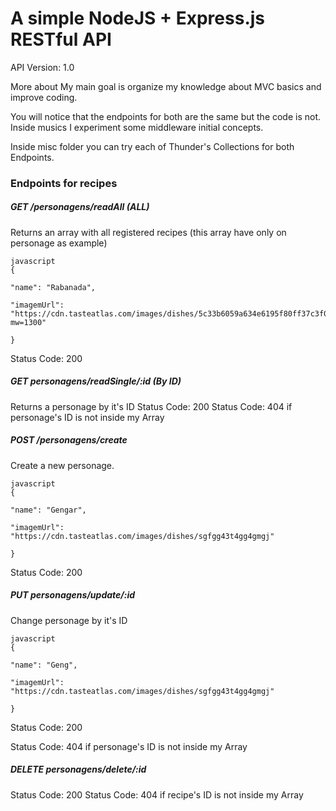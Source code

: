 # A simple NodeJS + Express.js RESTful API

API Version: 1.0

More about
My main goal is organize my knowledge about MVC basics and improve coding.

You will notice that the endpoints for both are the same but the code is not. Inside musics I experiment some middleware initial concepts.

Inside misc folder you can try each of Thunder's Collections for both Endpoints.

### Endpoints for recipes

##### GET /personagens/readAll (ALL)

Returns an array with all registered recipes (this array have only on personage as example)

```
javascript
{

"name": "Rabanada",

"imagemUrl": "https://cdn.tasteatlas.com/images/dishes/5c33b6059a634e6195f80ff37c3f0997.jpg?mw=1300"

}

```

Status Code: 200

##### GET personagens/readSingle/:id (By ID)

Returns a personage by it's ID
Status Code: 200
Status Code: 404 if personage's ID is not inside my Array

##### POST /personagens/create

Create a new personage.

````
javascript
{

"name": "Gengar",

"imagemUrl": "https://cdn.tasteatlas.com/images/dishes/sgfgg43t4gg4gmgj"

}
````


Status Code: 200

##### PUT personagens/update/:id

Change personage by it's ID

````
javascript
{

"name": "Geng",

"imagemUrl": "https://cdn.tasteatlas.com/images/dishes/sgfgg43t4gg4gmgj"

}
````

Status Code: 200

Status Code: 404 if personage's ID is not inside my Array

##### DELETE personagens/delete/:id

Status Code: 200
Status Code: 404 if recipe's ID is not inside my Array

